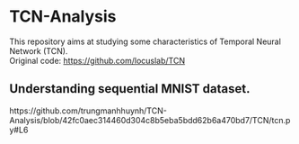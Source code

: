 # TCN-Analysis
This repository aims at studying some characteristics of Temporal Neural Network (TCN). \
Original code: https://github.com/locuslab/TCN


<h2> Understanding sequential MNIST dataset. </h2>
https://github.com/trungmanhhuynh/TCN-Analysis/blob/42fc0aec314460d304c8b5eba5bdd62b6a470bd7/TCN/tcn.py#L6
